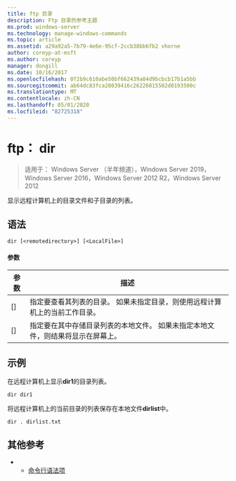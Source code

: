 ```yaml
---
title: ftp 目录
description: Ftp 目录的参考主题
ms.prod: windows-server
ms.technology: manage-windows-commands
ms.topic: article
ms.assetid: a29a92a5-7b79-4e6e-95cf-2ccb38bb6fb2 vhorne
author: coreyp-at-msft
ms.author: coreyp
manager: dongill
ms.date: 10/16/2017
ms.openlocfilehash: 0f2b9c610abe50bf662439a84d9bcbcb17b1a5bb
ms.sourcegitcommit: ab64dc83fca28039416c26226815502d0193500c
ms.translationtype: MT
ms.contentlocale: zh-CN
ms.lasthandoff: 05/01/2020
ms.locfileid: "82725318"
---
```

# <a name="ftp-dir"></a>ftp： dir

> 适用于： Windows Server （半年频道），Windows Server 2019，Windows Server 2016，Windows Server 2012 R2，Windows Server 2012

显示远程计算机上的目录文件和子目录的列表。   
## <a name="syntax"></a>语法  
```  
dir [<remotedirectory>] [<LocalFile>]  
```  
#### <a name="parameters"></a>参数  
|参数|描述|  
|-------|--------|  
|[<remotedirectory>]|指定要查看其列表的目录。 如果未指定目录，则使用远程计算机上的当前工作目录。|  
|[<LocalFile>]|指定要在其中存储目录列表的本地文件。 如果未指定本地文件，则结果将显示在屏幕上。|  
## <a name="examples"></a>示例  
在远程计算机上显示**dir1**的目录列表。  
```  
dir dir1  
```  
将远程计算机上的当前目录的列表保存在本地文件**dirlist**中。  
```  
dir . dirlist.txt  
```  
## <a name="additional-references"></a>其他参考  
-   - [命令行语法项](command-line-syntax-key.md)  
